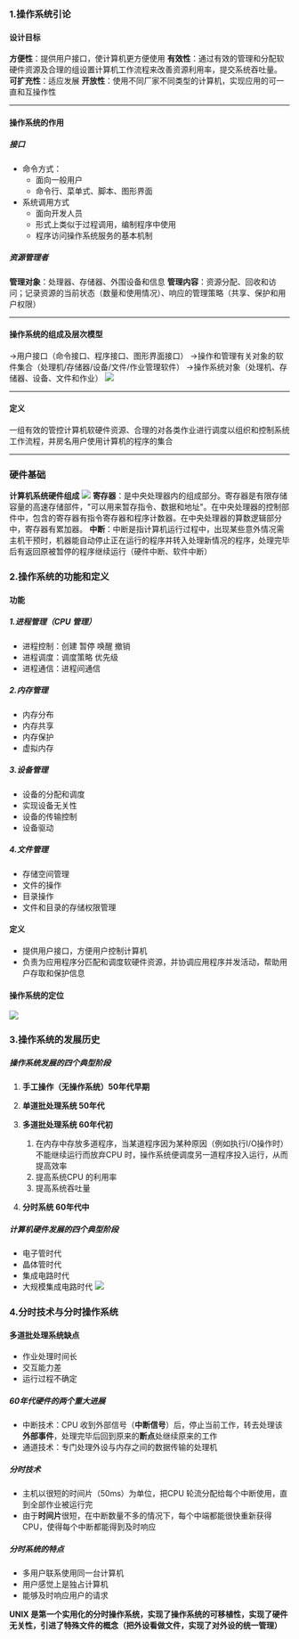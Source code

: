 ### 1.操作系统引论
#### 设计目标
**方便性**：提供用户接口，使计算机更方便使用
**有效性**：通过有效的管理和分配软硬件资源及合理的组设置计算机工作流程来改善资源利用率，提交系统吞吐量。
**可扩充性**：适应发展
**开放性**：使用不同厂家不同类型的计算机，实现应用的可一直和互操作性

* * *
#### 操作系统的作用
##### 接口

* 命令方式：
    * 面向一般用户
    * 命令行、菜单式、脚本、图形界面
* 系统调用方式
    * 面向开发人员
    * 形式上类似于过程调用，编制程序中使用
    * 程序访问操作系统服务的基本机制

##### 资源管理者
**管理对象**：处理器、存储器、外围设备和信息
**管理内容**：资源分配、回收和访问；记录资源的当前状态（数量和使用情况）、响应的管理策略（共享、保护和用户权限）

* * *
#### 操作系统的组成及层次模型
->用户接口（命令接口、程序接口、图形界面接口）
->操作和管理有关对象的软件集合（处理机/存储器/设备/文件/作业管理软件）
->操作系统对象（处理机、存储器、设备、文件和作业）
![](https://tva1.sinaimg.cn/large/007S8ZIlly1ggpcxewn2fj30c80bmmxx.jpg)
* * *
#### 定义
一组有效的管控计算机软硬件资源、合理的对各类作业进行调度以组织和控制系统工作流程，并房名用户使用计算机的程序的集合

* * *
### 硬件基础
**计算机系统硬件组成**
![](https://tva1.sinaimg.cn/large/007S8ZIlly1ggpcymgo2wj30fi0cgt9s.jpg)
**寄存器**：是中央处理器内的组成部分。寄存器是有限存储容量的高速存储部件，"可以用来暂存指令、数据和地址"。在中央处理器的控制部件中，包含的寄存器有指令寄存器和程序计数器。在中央处理器的算数逻辑部分中，寄存器有累加器。
**中断**：中断是指计算机运行过程中，出现某些意外情况需主机干预时，机器能自动停止正在运行的程序并转入处理新情况的程序，处理完毕后有返回原被暂停的程序继续运行（硬件中断、软件中断）

### 2.操作系统的功能和定义
#### 功能 
##### 1.进程管理（CPU 管理）
* 进程控制：创建 暂停 唤醒 撤销
* 进程调度：调度策略 优先级
* 进程通信：进程间通信
##### 2.内存管理
* 内存分布
* 内存共享
* 内存保护
* 虚拟内存
##### 3.设备管理

* 设备的分配和调度
* 实现设备无关性
* 设备的传输控制
* 设备驱动
##### 4.文件管理

* 存储空间管理
* 文件的操作
* 目录操作
* 文件和目录的存储权限管理

#### 定义

* 提供用户接口，方便用户控制计算机
* 负责为应用程序分匹配和调度软硬件资源，并协调应用程序并发活动，帮助用户存取和保护信息
#### 操作系统的定位 
![](https://tva1.sinaimg.cn/large/007S8ZIlly1ggpd0ikaazj31pg0qq0xy.jpg)

### 3.操作系统的发展历史
##### 操作系统发展的四个典型阶段

1. **手工操作（无操作系统）50年代早期**
2. **单道批处理系统 50年代**
3. **多道批处理系统 60年代初**
    1. 在内存中存放多道程序，当某道程序因为某种原因（例如执行I/O操作时）不能继续运行而放弃CPU 时，操作系统便调度另一道程序投入运行，从而提高效率
    2. 提高系统CPU 的利用率
    3. 提高系统吞吐量

4. **分时系统 60年代中**
##### 计算机硬件发展的四个典型阶段

* 电子管时代
* 晶体管时代
* 集成电路时代
* 大规模集成电路时代
![](https://tva1.sinaimg.cn/large/007S8ZIlly1ggpd2k8ig5j317c0u00yg.jpg)
### 4.分时技术与分时操作系统
#### 多道批处理系统缺点

* 作业处理时间长
* 交互能力差
* 运行过程不确定

##### 60年代硬件的两个重大进展
* 中断技术：CPU 收到外部信号（**中断信号**）后，停止当前工作，转去处理该**外部事件**，处理完毕后回到原来的**断点**处继续原来的工作
* 通道技术：专门处理外设与内存之间的数据传输的处理机
##### 分时技术

* 主机以很短的时间片（50ms）为单位，把CPU 轮流分配给每个中断使用，直到全部作业被运行完
* 由于**时间片**很短，在中断数量不多的情况下，每个中端都能很快重新获得CPU，使得每个中断都能得到及时响应

##### 分时系统的特点

* 多用户联系使用同一台计算机
* 用户感觉上是独占计算机
* 能够及时响应用户的请求

**UNIX 是第一个实用化的分时操作系统，实现了操作系统的可移植性，实现了硬件无关性，引进了特殊文件的概念（把外设看做文件，实现了对外设的统一管理）**

 